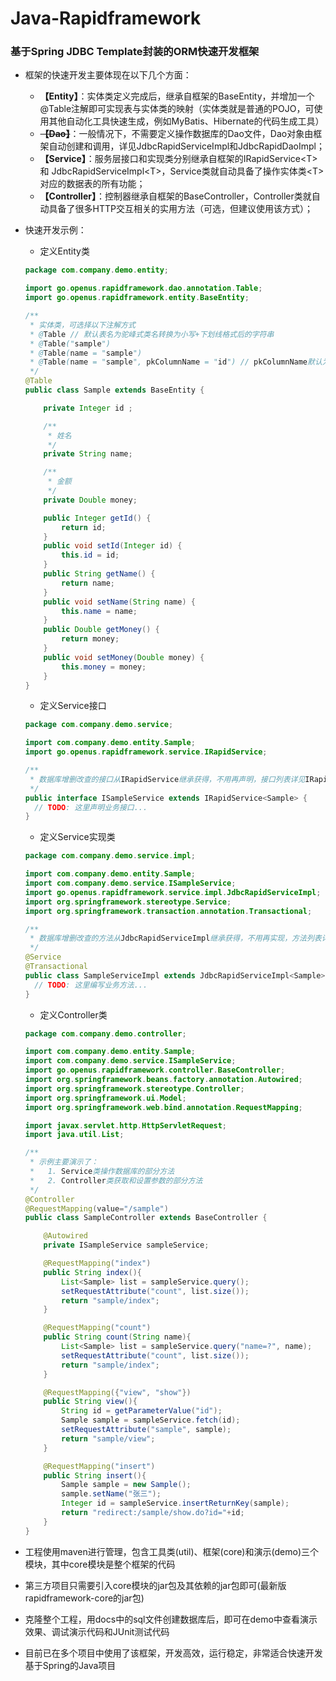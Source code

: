 # Java-Rapidframework
### 基于Spring JDBC Template封装的ORM快速开发框架
- 框架的快速开发主要体现在以下几个方面：
  - **【Entity】**：实体类定义完成后，继承自框架的BaseEntity，并增加一个@Table注解即可实现表与实体类的映射（实体类就是普通的POJO，可使用其他自动化工具快速生成，例如MyBatis、Hibernate的代码生成工具）
  - <del>**【Dao】**</del>：一般情况下，不需要定义操作数据库的Dao文件，Dao对象由框架自动创建和调用，详见JdbcRapidServiceImpl和JdbcRapidDaoImpl；
  - **【Service】**：服务层接口和实现类分别继承自框架的IRapidService&lt;T&gt; 和 JdbcRapidServiceImpl&lt;T&gt;，Service类就自动具备了操作实体类&lt;T&gt;对应的数据表的所有功能；
  - **【Controller】**：控制器继承自框架的BaseController，Controller类就自动具备了很多HTTP交互相关的实用方法（可选，但建议使用该方式）；


- 快速开发示例：

  - 定义Entity类

  ```java
  package com.company.demo.entity;

  import go.openus.rapidframework.dao.annotation.Table;
  import go.openus.rapidframework.entity.BaseEntity;

  /**
   * 实体类，可选择以下注解方式
   * @Table // 默认表名为驼峰式类名转换为小写+下划线格式后的字符串
   * @Table("sample")
   * @Table(name = "sample")
   * @Table(name = "sample", pkColumnName = "id") // pkColumnName默认为id
   */
  @Table
  public class Sample extends BaseEntity {

      private Integer id ;

      /**
       * 姓名
       */
      private String name;

      /**
       * 金额
       */
      private Double money;

      public Integer getId() {
          return id;
      }
      public void setId(Integer id) {
          this.id = id;
      }
      public String getName() {
          return name;
      }
      public void setName(String name) {
          this.name = name;
      }
      public Double getMoney() {
          return money;
      }
      public void setMoney(Double money) {
          this.money = money;
      }
  }
  ```

  - 定义Service接口

  ```java
  package com.company.demo.service;

  import com.company.demo.entity.Sample;
  import go.openus.rapidframework.service.IRapidService;

  /**
   * 数据库增删改查的接口从IRapidService继承获得，不用再声明，接口列表详见IRapidService
   */
  public interface ISampleService extends IRapidService<Sample> {
    // TODO: 这里声明业务接口...
  }
  ```

  - 定义Service实现类

  ```java
  package com.company.demo.service.impl;

  import com.company.demo.entity.Sample;
  import com.company.demo.service.ISampleService;
  import go.openus.rapidframework.service.impl.JdbcRapidServiceImpl;
  import org.springframework.stereotype.Service;
  import org.springframework.transaction.annotation.Transactional;

  /**
   * 数据库增删改查的方法从JdbcRapidServiceImpl继承获得，不用再实现，方法列表详见JdbcRapidServiceImpl
   */
  @Service
  @Transactional
  public class SampleServiceImpl extends JdbcRapidServiceImpl<Sample> implements ISampleService{
    // TODO: 这里编写业务方法...
  }
  ```

  - 定义Controller类

  ```java
  package com.company.demo.controller;

  import com.company.demo.entity.Sample;
  import com.company.demo.service.ISampleService;
  import go.openus.rapidframework.controller.BaseController;
  import org.springframework.beans.factory.annotation.Autowired;
  import org.springframework.stereotype.Controller;
  import org.springframework.ui.Model;
  import org.springframework.web.bind.annotation.RequestMapping;

  import javax.servlet.http.HttpServletRequest;
  import java.util.List;

  /**
   * 示例主要演示了：
   *   1. Service类操作数据库的部分方法
   *   2. Controller类获取和设置参数的部分方法
   */
  @Controller
  @RequestMapping(value="/sample")
  public class SampleController extends BaseController {

      @Autowired
      private ISampleService sampleService;

      @RequestMapping("index")
      public String index(){
          List<Sample> list = sampleService.query();
          setRequestAttribute("count", list.size());
          return "sample/index";
      }

      @RequestMapping("count")
      public String count(String name){
          List<Sample> list = sampleService.query("name=?", name);
          setRequestAttribute("count", list.size());
          return "sample/index";
      }

      @RequestMapping({"view", "show"})
      public String view(){
          String id = getParameterValue("id");
          Sample sample = sampleService.fetch(id);
          setRequestAttribute("sample", sample);
          return "sample/view";
      }

      @RequestMapping("insert")
      public String insert(){
          Sample sample = new Sample();
          sample.setName("张三");
          Integer id = sampleService.insertReturnKey(sample);
          return "redirect:/sample/show.do?id="+id;
      }
  }
  ```

- 工程使用maven进行管理，包含工具类(util)、框架(core)和演示(demo)三个模块，其中core模块是整个框架的代码

- 第三方项目只需要引入core模块的jar包及其依赖的jar包即可(最新版rapidframework-core的jar包)

- 克隆整个工程，用docs中的sql文件创建数据库后，即可在demo中查看演示效果、调试演示代码和JUnit测试代码

- 目前已在多个项目中使用了该框架，开发高效，运行稳定，非常适合快速开发基于Spring的Java项目
